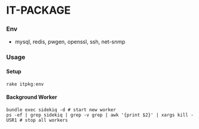 IT-PACKAGE
=====

### Env
 * mysql, redis, pwgen, openssl, ssh, net-snmp

### Usage

#### Setup
    rake itpkg:env

#### Background Worker
    bundle exec sidekiq -d # start new worker
    ps -ef | grep sidekiq | grep -v grep | awk '{print $2}' | xargs kill -USR1 # stop all workers
